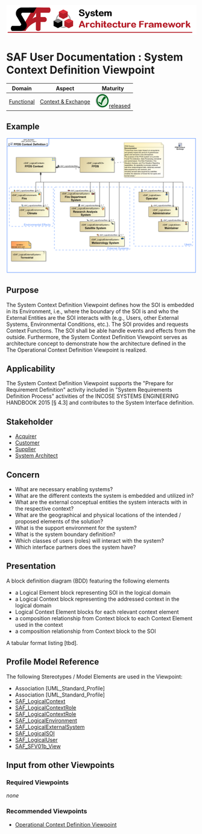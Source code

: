 ![System Architecture Framework](../diagrams/Banner_SAF.png)
# SAF User Documentation : System Context Definition Viewpoint
|**Domain**|**Aspect**|**Maturity**|
| --- | --- | --- |
|[Functional](../domains.md#Domain-Functional)|[Context & Exchange](../aspects.md#Aspect-Context-&-Exchange)|![Released](../diagrams/Symbol_confirmed.png )[released](../using-saf/maturity.md#released)|
## Example
![System-Context-Definition-Viewpoint-example.svg](../vp-examples/System-Context-Definition-Viewpoint-example.svg)
## Purpose
The System Context Definition Viewpoint defines how the SOI is embedded in its Environment, i.e., where the boundary of the SOI is and who the External Entities are the SOI interacts with (e.g., Users, other External Systems, Environmental Conditions, etc.). The SOI provides and requests Context Functions. The SOI shall be able handle events and effects from the outside.
Furthermore, the System Context Definition Viewpoint serves as architecture concept to demonstrate how the architecture defined in the The Operational Context Definition Viewpoint is realized.
## Applicability
The System Context Definition Viewpoint supports the "Prepare for Requirement Definition" activity included in "System Requirements Definition Process" activities of the INCOSE SYSTEMS ENGINEERING HANDBOOK 2015 [§ 4.3] and contributes to the System Interface definition.
## Stakeholder
* [Acquirer](../stakeholders.md#Acquirer)
* [Customer](../stakeholders.md#Customer)
* [Supplier](../stakeholders.md#Supplier)
* [System Architect](../stakeholders.md#System-Architect)
## Concern
* What are necessary enabling systems?
* What are the different contexts the system is embedded and utilized in?
* What are the external conceptual entities the system interacts with in the respective context?
* What are the geographical and physical locations of the intended / proposed elements of the solution?
* What is the support environment for the system?
* What is the system boundary definition?
* Which classes of users (roles) will interact with the system?
* Which interface partners does the system have?
## Presentation
A block definition diagram (BDD) featuring the following elements
* a Logical Element block representing SOI in the logical domain
* a Logical Context block representing the addressed context in the logical domain
* Logical Context Element blocks for each relevant context element
* a composition relationship from Context block to each Context Element used in the context
* a composition relationship from Context block to the SOI

A tabular format listing [tbd].

## Profile Model Reference
The following Stereotypes / Model Elements are used in the Viewpoint:
* Association [UML_Standard_Profile]
* Association [UML_Standard_Profile]
* [SAF_LogicalContext](../stereotypes.md#SAF_LogicalContext)
* [SAF_LogicalContextRole](../stereotypes.md#SAF_LogicalContextRole)
* [SAF_LogicalContextRole](../stereotypes.md#SAF_LogicalContextRole)
* [SAF_LogicalEnvironment](../stereotypes.md#SAF_LogicalEnvironment)
* [SAF_LogicalExternalSystem](../stereotypes.md#SAF_LogicalExternalSystem)
* [SAF_LogicalSOI](../stereotypes.md#SAF_LogicalSOI)
* [SAF_LogicalUser](../stereotypes.md#SAF_LogicalUser)
* [SAF_SFV01b_View](../stereotypes.md#SAF_SFV01b_View)
## Input from other Viewpoints
### Required Viewpoints
*none*
### Recommended Viewpoints
* [Operational Context Definition Viewpoint](Operational-Context-Definition-Viewpoint.md)
